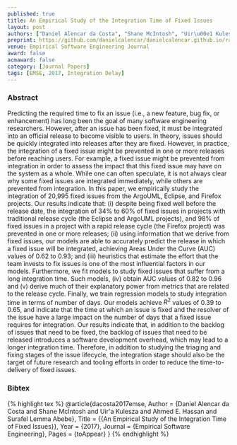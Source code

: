 ```yaml
---
published: true
title: An Empirical Study of the Integration Time of Fixed Issues
layout: post
authors: ["Daniel Alencar da Costa", "Shane McIntosh", "Uir\u00e1 Kulesza", "Ahmed E. Hassan and Surafel Lemma Abebe"]
preprint: https://github.com/danielcalencar/danielcalencar.github.io/raw/master/papers/ICSME14-EMSE_Danieletal.pdf 
venue: Empirical Software Engineering Journal
award: false
acmaward: false
category: [Journal Papers]
tags: [EMSE, 2017, Integration Delay]
---   
```


### Abstract 

Predicting the required time to fix an issue (i.e., a new feature, bug fix, or
enhancement) has long been the goal of many software engineering researchers.
However, after an issue has been fixed, it must be integrated into an official
release to become visible to users. In theory, issues should be quickly
integrated into releases after they are fixed. However, in practice, the
integration of a fixed issue might be prevented in one or more releases before
reaching users. For example, a fixed issue might be prevented from integration
in order to assess the impact that this fixed issue may have on the system as a
whole. While one can often speculate, it is not always clear why some fixed
issues are integrated immediately, while others are prevented from integration.
In this paper, we empirically study the integration of 20,995 fixed issues from
the ArgoUML, Eclipse, and Firefox projects. Our results indicate that: (i)
despite being fixed well before the release date, the integration of 34% to 60\%
of fixed issues in projects with traditional release cycle (the Eclipse and
ArgoUML projects), and 98% of fixed issues in a project with a rapid release
cycle (the Firefox project) was prevented in one or more releases; (ii) using
information that we derive from fixed issues, our models are able to accurately
predict the release in which a fixed issue will be integrated, achieving Areas
Under the Curve (AUC) values of 0.62 to 0.93; and (iii) heuristics that estimate
the effort that the team invests to fix issues is one of the most influential
factors in our models. Furthermore, we fit models to study fixed issues that
suffer from a long integration time. Such models, (iv) obtain AUC values of 0.82
to 0.96 and (v) derive much of their explanatory power from metrics that are
related to the release cycle. Finally, we train regression models to study
integration time in terms of number of days. Our models achieve $R^2$ values of
0.39 to 0.65, and indicate that the time at which an issue is fixed and the
resolver of the issue have a large impact on the number of days that a fixed
issue requires for integration. Our results indicate that, in addition to the
backlog of issues that need to be fixed, the backlog of issues that need to be
released introduces a software development overhead, which may lead to a longer
integration time. Therefore, in addition to studying the triaging and fixing
stages of the issue lifecycle, the integration stage should also be the target
of future research and tooling efforts in order to reduce the time-to-delivery
of fixed issues.

### Bibtex 

{% highlight tex %}
@article{dacosta2017emse,
  Author = {Daniel Alencar da Costa and Shane McIntosh and Uir\'a Kulesza and Ahmed E. Hassan and Surafel Lemma Abebe},
  Title = {{An Empirical Study of the Integration Time of Fixed Issues}},
  Year = {2017},
  Journal = {Empirical Software Engineering},
  Pages = {toAppear}
}
{% endhighlight %}

